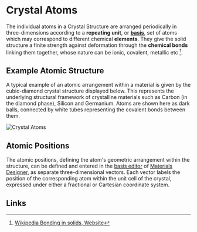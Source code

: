 # Crystal Atoms

The individual atoms in a Crystal Structure are arranged periodically in three-dimensions according to a **repeating unit**, or **[basis](final-structure.md)**, set of atoms which may correspond to different chemical **elements**. They give the solid structure a finite strength against deformation through the **chemical bonds** linking them together, whose nature can be ionic, covalent, metallic etc [^1]. 

## Example Atomic Structure

A typical example of an atomic arrangement within a material is given by the cubic-diamond crystal structure displayed below. This represents the underlying structural framework of crystalline materials such as Carbon (in the diamond phase), Silicon and Germanium. Atoms are shown here as dark balls, connected by white tubes representing the covalent bonds between them.

![Crystal Atoms](/images/Properties/crystal_atoms.png "Crystal Atoms")

## Atomic Positions

The atomic positions, defining the atom's geometric arrangement within the structure, can be defined and entered in the [basis editor](../../materials-designer/source-editor/basis.md) of [Materials Designer](../../materials-designer/overview.md), as separate three-dimensional vectors. Each vector labels the position of the corresponding atom within the unit cell of the crystal, expressed under either a fractional or Cartesian coordinate system. 

## Links

[^1]: [Wikipedia Bonding in solids, Website](https://en.wikipedia.org/wiki/Bonding_in_solids)
